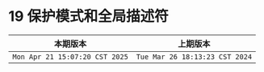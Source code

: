 # 19 保护模式和全局描述符

|本期版本|上期版本
|:---:|:---:
`Mon Apr 21 15:07:20 CST 2025` | `Tue Mar 26 18:13:23 CST 2024`